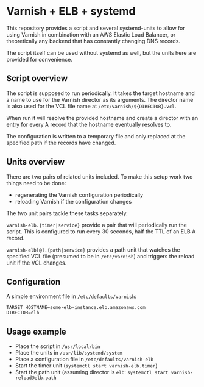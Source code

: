 Varnish + ELB + systemd
=======================

This repository provides a script and several systemd-units to allow for using
Varnish in combination with an AWS Elastic Load Balancer, or theoretically any
backend that has constantly changing DNS records.

The script itself can be used without systemd as well, but the units here are
provided for convenience.

## Script overview

The script is supposed to run periodically. It takes the target hostname and a
name to use for the Varnish director as its arguments. The director name is also
used for the VCL file name at `/etc/varnish/${DIRECTOR}.vcl`.

When run it will resolve the provided hostname and create a director with an
entry for every A record that the hostname eventually resolves to.

The configuration is written to a temporary file and only replaced at the
specified path if the records have changed.

## Units overview

There are two pairs of related units included. To make this setup work two
things need to be done:

* regenerating the Varnish configuration periodically
* reloading Varnish if the configuration changes

The two unit pairs tackle these tasks separately.

`varnish-elb.{timer|service}` provide a pair that will periodically run the
script. This is configured to run every 30 seconds, half the TTL of an ELB A
record.

`varnish-elb[@].{path|service}` provides a path unit that watches the specified
VCL file (presumed to be in `/etc/varnish`) and triggers the reload unit if the
VCL changes.

## Configuration

A simple environment file in `/etc/defaults/varnish`:

```
TARGET_HOSTNAME=some-elb-instance.elb.amazonaws.com
DIRECTOR=elb
```

## Usage example

* Place the script in `/usr/local/bin`
* Place the units in `/usr/lib/systemd/system`
* Place a configuration file in `/etc/defaults/varnish-elb`
* Start the timer unit (`systemctl start varnish-elb.timer`)
* Start the path unit (assuming director is `elb`: `systemctl start varnish-reload@elb.path`
